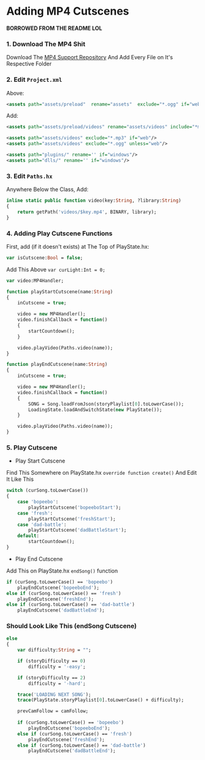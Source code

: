 # Adding MP4 Cutscenes
**BORROWED FROM THE README LOL**

### 1. Download The MP4 Shit
Download The [MP4 Support Repository](https://github.com/brightfyregit/Friday-Night-Funkin-Mp4-Video-Support)
And Add Every File on It's Respective Folder

### 2. Edit `Project.xml`

Above:

```xml
<assets path="assets/preload"  rename="assets"  exclude="*.ogg" if="web"/>
```

Add:

```xml
<assets path="assets/preload/videos" rename="assets/videos" include="*mp4" embed='false'/>

<assets path="assets/videos" exclude="*.mp3" if="web"/>
<assets path="assets/videos" exclude="*.ogg" unless="web"/>

<assets path="plugins/" rename='' if="windows"/>
<assets path="dlls/" rename='' if="windows"/>
```

### 3. Edit `Paths.hx`
Anywhere Below the Class, Add:

```haxe
inline static public function video(key:String, ?library:String)
{
	return getPath('videos/$key.mp4', BINARY, library);
}
```

### 4. Adding Play Cutscene Functions
First, add (if it doesn't exists) at The Top of PlayState.hx:

```haxe
var isCutscene:Bool = false;
```

Add This Above `var curLight:Int = 0;`

```haxe
var video:MP4Handler;

function playStartCutscene(name:String)
{
	inCutscene = true;

	video = new MP4Handler();
	video.finishCallback = function()
	{
		startCountdown();
	}

	video.playVideo(Paths.video(name));
}

function playEndCutscene(name:String)
{
	inCutscene = true;

	video = new MP4Handler();
	video.finishCallback = function()
	{
		SONG = Song.loadFromJson(storyPlaylist[0].toLowerCase());
		LoadingState.loadAndSwitchState(new PlayState());
	}

	video.playVideo(Paths.video(name));
}
```

### 5. Play Cutscene
- Play Start Cutscene

Find This Somewhere on PlayState.hx `override function create()`
And Edit It Like This

```haxe
switch (curSong.toLowerCase())
{
	case 'bopeebo':
		playStartCutscene('bopeeboStart');
	case 'fresh':
		playStartCutscene('freshStart');
	case 'dad-battle':
		playStartCutscene('dadBattleStart');
	default:
		startCountdown();
}
```

-  Play End Cutscene

Add This on PlayState.hx `endSong()` function

```haxe
if (curSong.toLowerCase() == 'bopeebo')
	playEndCutscene('bopeeboEnd');
else if (curSong.toLowerCase() == 'fresh')
	playEndCutscene('freshEnd');
else if (curSong.toLowerCase() == 'dad-battle')
	playEndCutscene('dadBattleEnd');
```

### Should Look Like This (endSong Cutscene)

```haxe
else
{
	var difficulty:String = "";

	if (storyDifficulty == 0)
		difficulty = '-easy';

	if (storyDifficulty == 2)
		difficulty = '-hard';

	trace('LOADING NEXT SONG');
	trace(PlayState.storyPlaylist[0].toLowerCase() + difficulty);					

	prevCamFollow = camFollow;
	
	if (curSong.toLowerCase() == 'bopeebo')
	    playEndCutscene('bopeeboEnd');
    else if (curSong.toLowerCase() == 'fresh')
	    playEndCutscene('freshEnd');
    else if (curSong.toLowerCase() == 'dad-battle')
	    playEndCutscene('dadBattleEnd');
```



